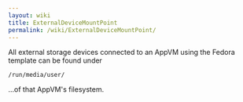 ```yaml
---
layout: wiki
title: ExternalDeviceMountPoint
permalink: /wiki/ExternalDeviceMountPoint/
---
```


All external storage devices connected to an AppVM using the Fedora template can be found under

``` {.wiki}
/run/media/user/
```

...of that AppVM's filesystem.
